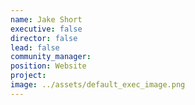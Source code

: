 ```yaml
---
name: Jake Short
executive: false
director: false
lead: false
community_manager:   
position: Website
project:  
image: ../assets/default_exec_image.png
---
```

